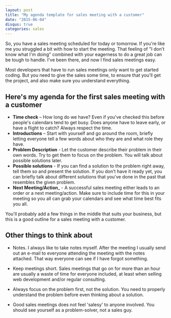 ```yaml
---
layout: post
title: "My agenda template for sales meeting with a customer"
date: "2015-06-04"
disqus: true
categories: sales
---
```


So, you have a sales meeting scheduled for today or tomorrow. If you're like me you struggled a bit with how to start the meeting. That feeling of "I don't know what I'm doing" combined with your eagerness to do a great job can be tough to handle. I've been there, and now I find sales meetings easy. 

Most developers that have to run sales meetings only want to get started coding. But you need to give the sales some time, to ensure that you'll get the project, and also make sure you understand everything.

## Here's my agenda for the first sales meeting with a customer

 * __Time check__ – How long do we have? Even if you've checked this before people's calendars tend to get busy. Does anyone have to leave early, or have a flight to catch? Always respect the time.
 * __Introductions__ – Start with yourself and go around the room, briefly letting everyone tell a few words about who they are and what role they have.
 * __Problem Description__ - Let the customer describe their problem in their own words. Try to get them to focus on the problem. You will talk about possible solutions later. 
 * __Possible solutions__ - If you can find a solution to the problem right away, tell them so and present the solution. If you don't have it ready yet, you can briefly talk about different solutions that you've done in the past that resembles the given problem. 
 * __Next Meeting/Action___ - A successful sales meeting either leads to an order or a next meeting/action. Make sure to include time for this in your meeting so you all can grab your calendars and see what time best fits you all. 

You'll probably add a few things in the middle that suits your business, but this is a good outline for a sales meeting with a customer. 

## Other things to think about

 * Notes. I always like to take notes myself. After the meeting I usually send out an e-mail to everyone attending the meeting with the notes attached. That way everyone can see if I have forgot something.

 * Keep meetings short. Sales meetings that go on for more than an hour are usually a waste of time for everyone included, at least when selling web development and/or regular consulting.

 * Always focus on the problem first, not the solution. You need to properly understand the problem before even thinking about a solution.

 * Good sales meetings does not feel 'salesy' to anyone involved. You should see yourself as a problem-solver, not a sales guy. 
